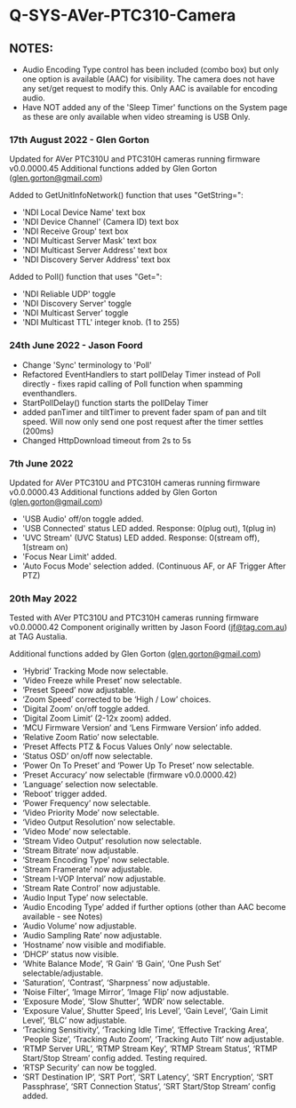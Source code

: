 # Q-SYS-AVer-PTC310-Camera


## NOTES:
- Audio Encoding Type control has been included (combo box) but only one option is available (AAC) for visibility. The camera does not have any set/get request to modify this. Only AAC is available for encoding audio.
- Have NOT added any of the 'Sleep Timer' functions on the System page as these are only available when video streaming is USB Only.


### 17th August 2022 - Glen Gorton
Updated for AVer PTC310U and PTC310H cameras running firmware v0.0.0000.45
Additional functions added by Glen Gorton (glen.gorton@gmail.com)

Added to GetUnitInfoNetwork() function that uses "GetString=":
- 'NDI Local Device Name' text box
- 'NDI Device Channel' (Camera ID) text box
- 'NDI Receive Group' text box
- 'NDI Multicast Server Mask' text box
- 'NDI Multicast Server Address' text box
- 'NDI Discovery Server Address' text box

Added to Poll() function that uses "Get=":
- 'NDI Reliable UDP' toggle
- 'NDI Discovery Server' toggle
- 'NDI Multicast Server' toggle
- 'NDI Multicast TTL' integer knob. (1 to 255)


### 24th June 2022 - Jason Foord
- Change 'Sync' terminology to 'Poll'
- Refactored EventHandlers to start pollDelay Timer instead of Poll directly - fixes rapid calling of Poll function when spamming eventhandlers.
- StartPollDelay() function starts the pollDelay Timer
- added panTimer and tiltTimer to prevent fader spam of pan and tilt speed. Will now only send one post request after the timer settles (200ms)
- Changed HttpDownload timeout from 2s to 5s


### 7th June 2022
Updated for AVer PTC310U and PTC310H cameras running firmware v0.0.0000.43
Additional functions added by Glen Gorton (glen.gorton@gmail.com)

- 'USB Audio' off/on toggle added.
- 'USB Connected' status LED added. Response: 0(plug out), 1(plug in)
- 'UVC Stream' (UVC Status) LED added. Response: 0(stream off), 1(stream on)
- 'Focus Near Limit' added.
- 'Auto Focus Mode' selection added. (Continuous AF, or AF Trigger After PTZ)


### 20th May 2022
Tested with AVer PTC310U and PTC310H cameras running firmware v0.0.0000.42
Component originally written by Jason Foord (jf@tag.com.au) at TAG Austalia.

Additional functions added by Glen Gorton (glen.gorton@gmail.com)
- ‘Hybrid’ Tracking Mode now selectable.
- ‘Video Freeze while Preset’ now selectable.
- ‘Preset Speed’ now adjustable.
- ‘Zoom Speed’ corrected to be ‘High / Low’ choices.
- ‘Digital Zoom’ on/off toggle added.
- ‘Digital Zoom Limit’ (2-12x zoom) added.
- ‘MCU Firmware Version’ and ‘Lens Firmware Version’ info added.
- ‘Relative Zoom Ratio’ now selectable.
- ‘Preset Affects PTZ & Focus Values Only’ now selectable.
- ‘Status OSD’ on/off now selectable.
- ‘Power On To Preset’ and ‘Power Up To Preset’ now selectable.
- ‘Preset Accuracy’ now selectable (firmware v0.0.0000.42)
- ‘Language’ selection now selectable.
- ‘Reboot’ trigger added.
- ‘Power Frequency’ now selectable.
- ‘Video Priority Mode’ now selectable.
- ‘Video Output Resolution’ now selectable.
- ‘Video Mode’ now selectable.
- ‘Stream Video Output’ resolution now selectable.
- ‘Stream Bitrate’ now adjustable.
- ‘Stream Encoding Type’ now selectable.
- ‘Stream Framerate’ now adjustable.
- ‘Stream I-VOP Interval’ now adjustable.
- ‘Stream Rate Control’ now adjustable.
- ‘Audio Input Type’ now selectable.
- ‘Audio Encoding Type’ added if further options (other than AAC become available - see Notes)
- ‘Audio Volume’ now adjustable.
- ‘Audio Sampling Rate’ now adjustable.
- ‘Hostname’ now visible and modifiable.
- ‘DHCP’ status now visible.
- ‘White Balance Mode’, ‘R Gain’ ‘B Gain’, ‘One Push Set’ selectable/adjustable.
- ‘Saturation’, ‘Contrast’, ‘Sharpness’ now adjustable.
- ‘Noise Filter’, ‘Image Mirror’, ‘Image Flip’ now adjustable.
- ‘Exposure Mode’, ‘Slow Shutter’, ‘WDR’ now selectable.
- ‘Exposure Value’, Shutter Speed’, Iris Level’, ‘Gain Level’, ‘Gain Limit Level’, ‘BLC’ now adjustable.
- ‘Tracking Sensitivity’, ‘Tracking Idle Time’, ‘Effective Tracking Area’, ‘People Size’, ‘Tracking Auto Zoom’, ‘Tracking Auto Tilt’ now adjustable.
- ‘RTMP Server URL’, ‘RTMP Stream Key’, ‘RTMP Stream Status’, ‘RTMP Start/Stop Stream’ config added. Testing required.
- ‘RTSP Security’ can now be toggled.
- ‘SRT Destination IP’, ‘SRT Port’, ‘SRT Latency’, ‘SRT Encryption’, ‘SRT Passphrase’, ‘SRT Connection Status’, ‘SRT Start/Stop Stream’ config added.